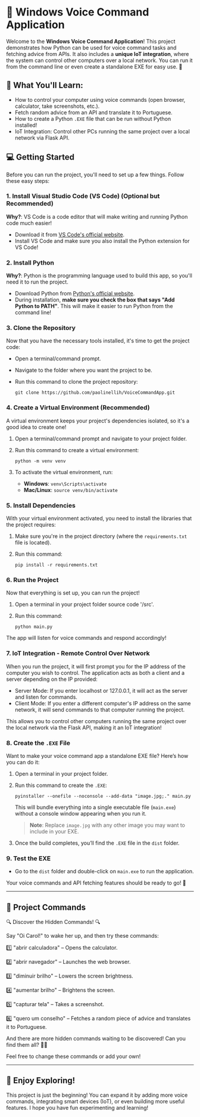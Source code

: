 # 🎤 Windows Voice Command Application

Welcome to the **Windows Voice Command Application**! This project demonstrates how Python can be used for voice command tasks and fetching advice from APIs. It also includes a **unique IoT integration**, where the system can control other computers over a local network. You can run it from the command line or even create a standalone EXE for easy use. 🚀

## 🎉 What You'll Learn:
- How to control your computer using voice commands (open browser, calculator, take screenshots, etc.).
- Fetch random advice from an API and translate it to Portuguese.
- How to create a Python `.EXE` file that can be run without Python installed!
- IoT Integration: Control other PCs running the same project over a local network via Flask API.

## 💻 Getting Started

Before you can run the project, you'll need to set up a few things. Follow these easy steps:

### 1. Install Visual Studio Code (VS Code) (Optional but Recommended)

**Why?**: VS Code is a code editor that will make writing and running Python code much easier!

- Download it from [VS Code's official website](https://code.visualstudio.com/).
- Install VS Code and make sure you also install the Python extension for VS Code!

### 2. Install Python

**Why?**: Python is the programming language used to build this app, so you'll need it to run the project.

- Download Python from [Python's official website](https://www.python.org/downloads/).
- During installation, **make sure you check the box that says "Add Python to PATH"**. This will make it easier to run Python from the command line!

### 3. Clone the Repository

Now that you have the necessary tools installed, it's time to get the project code:

- Open a terminal/command prompt.
- Navigate to the folder where you want the project to be.
- Run this command to clone the project repository:
  
  ``git clone https://github.com/paolinellih/VoiceCommandApp.git``

### 4. Create a Virtual Environment (Recommended)

A virtual environment keeps your project's dependencies isolated, so it's a good idea to create one!

1. Open a terminal/command prompt and navigate to your project folder.
2. Run this command to create a virtual environment:

   ``python -m venv venv``

3. To activate the virtual environment, run:

   - **Windows**: ``venv\Scripts\activate``
   - **Mac/Linux**: ``source venv/bin/activate``

### 5. Install Dependencies

With your virtual environment activated, you need to install the libraries that the project requires:

1. Make sure you're in the project directory (where the `requirements.txt` file is located).
2. Run this command:

   ``pip install -r requirements.txt``

### 6. Run the Project

Now that everything is set up, you can run the project!

1. Open a terminal in your project folder source code '/src'.
2. Run this command:

   ``python main.py``

The app will listen for voice commands and respond accordingly!

### 7. IoT Integration - Remote Control Over Network

When you run the project, it will first prompt you for the IP address of the computer you wish to control. The application acts as both a client and a server depending on the IP provided:
- Server Mode: If you enter localhost or 127.0.0.1, it will act as the server and listen for commands.
- Client Mode: If you enter a different computer's IP address on the same network, it will send commands to that computer running the project.

This allows you to control other computers running the same project over the local network via the Flask API, making it an IoT integration!

### 8. Create the `.EXE` File

Want to make your voice command app a standalone EXE file? Here’s how you can do it:

1. Open a terminal in your project folder.
2. Run this command to create the `.EXE`:

   ``pyinstaller --onefile --noconsole --add-data "image.jpg;." main.py``

   This will bundle everything into a single executable file (`main.exe`) without a console window appearing when you run it.

   > **Note**: Replace `image.jpg` with any other image you may want to include in your EXE.

3. Once the build completes, you’ll find the `.EXE` file in the `dist` folder.

### 9. Test the EXE

- Go to the `dist` folder and double-click on `main.exe` to run the application.

Your voice commands and API fetching features should be ready to go! 🎤

---

## 📝 Project Commands

🔍 Discover the Hidden Commands! 🔍

Say "Oi Carol!" to wake her up, and then try these commands:

1️⃣ "abrir calculadora" – Opens the calculator.

2️⃣ "abrir navegador" – Launches the web browser.

3️⃣ "diminuir brilho" – Lowers the screen brightness.

4️⃣ "aumentar brilho" – Brightens the screen.

5️⃣ "capturar tela" – Takes a screenshot.

6️⃣ "quero um conselho" – Fetches a random piece of advice and translates it to Portuguese.

And there are more hidden commands waiting to be discovered!
Can you find them all? 🤫💡

Feel free to change these commands or add your own!

---

## 🌟 Enjoy Exploring!

This project is just the beginning! You can expand it by adding more voice commands, integrating smart devices (IoT), or even building more useful features. I hope you have fun experimenting and learning!
